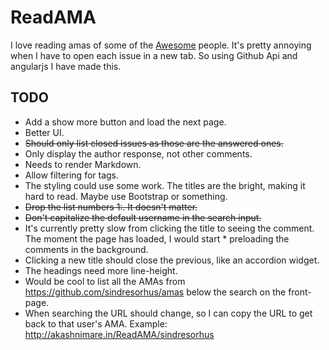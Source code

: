 # ReadAMA
I love reading amas of some of the [Awesome](https://github.com/sindresorhus/amas) people. It's pretty annoying when I have to open each issue in a new tab. So using Github Api and angularjs I have made this.

## TODO
  * Add a show more button and load the next page. 
  * Better UI.
  * <del> Should only list closed issues as those are the answered ones.</del>
  * Only display the author response, not other comments.
  * Needs to render Markdown.
  * Allow filtering for tags.
  * The styling could use some work. The titles are the bright, making it hard to read. Maybe use Bootstrap or something.
  * <del> Drop the list numbers 1:. It doesn't matter. </del>
  * <del> Don't capitalize the default username in the search input. <del>
  * It's currently pretty slow from clicking the title to seeing the comment. The moment the page has loaded, I would start *   preloading the comments in the background.
  * Clicking a new title should close the previous, like an accordion widget.
  * The headings need more line-height.
  * Would be cool to list all the AMAs from https://github.com/sindresorhus/amas below the search on the front-page.
  * When searching the URL should change, so I can copy the URL to get back to that user's AMA. Example: http://akashnimare.in/ReadAMA/sindresorhus
